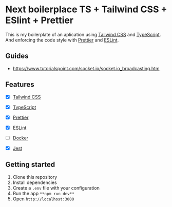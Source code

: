 # Next boilerplace TS + Tailwind CSS + ESlint + Prettier

This is my boilerplate of an aplication using [Tailwind CSS](https://tailwindcss.com/) and [TypeScript](https://www.typescriptlang.org/). And enforcing the code style with [Prettier](https://prettier.io/) and [ESLint](https://eslint.org/).


## Guides

- https://www.tutorialspoint.com/socket.io/socket.io_broadcasting.htm

## Features

  - [x] [Tailwind CSS](https://tailwindcss.com/)
  - [x] [TypeScript](https://www.typescriptlang.org/)
  - [x] [Prettier](https://prettier.io/)
  - [x] [ESLint](https://eslint.org/)
  - [ ] [Docker](https://www.docker.com/)
  - [x] [Jest](https://facebook.github.io/jest/)


## Getting started

  1. Clone this repository
  2. Install dependencies
  3. Create a `.env` file with your configuration
  4. Run the app `**npm run dev**`
  5. Open `http://localhost:3000`

